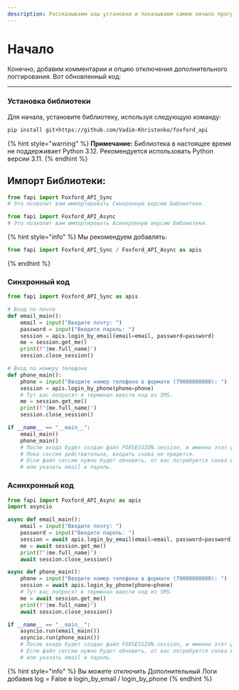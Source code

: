 ```yaml
---
description: Рассказываем азы установки и показываем самое начало программирования.
---
```


# Начало

Конечно, добавим комментарии и опцию отключения дополнительного логгирования. Вот обновленный код:

***

### Установка библиотеки

Для начала, установите библиотеку, используя следующую команду:

```bash
pip install git+https://github.com/Vadim-Khristenko/foxford_api
```

{% hint style="warning" %}
**Примечание:** Библиотека в настоящее время не поддерживает Python 3.12. Рекомендуется использовать Python версии 3.11.
{% endhint %}

## Импорт Библиотеки:

```python
from fapi import Foxford_API_Sync
# Это позволит вам импортировать Синхронную версию Библиотеки.

from fapi import Foxford_API_Async
# Это позволит вам импортировать Асинхронную версию Библиотеки.
```

{% hint style="info" %}
Мы рекомендуем добавлять:&#x20;

```python
from fapi import Foxford_API_Sync / Foxford_API_Async as apis
```
{% endhint %}

### Синхронный код

```python
from fapi import Foxford_API_Sync as apis

# Вход по почте
def email_main():
    email = input("Введите почту: ")
    password = input("Введите пароль: ")
    session = apis.login_by_email(email=email, password=password)
    me = session.get_me()
    print(f"{me.full_name}")
    session.close_session()

# Вход по номеру телефона
def phone_main():
    phone = input("Введите номер телефона в формате (79000000000): ")
    session = apis.login_by_phone(phone=phone)
    # Тут вас попросят в терминал ввести код из SMS.
    me = session.get_me()
    print(f"{me.full_name}")
    session.close_session()

if __name__ == "__main__":
    email_main()
    phone_main()
    # После входа будет создан файл FOXSESSION.session, и именно этот файл будет использоваться дальше. 
    # Пока сессия действительна, входить снова не придется.
    # Если файл сессии нужно будет обновить, от вас потребуется снова ввести код из SMS
    # или указать email и пароль.
```

### Асинхронный код

```python
from fapi import Foxford_API_Async as apis
import asyncio

async def email_main():
    email = input("Введите почту: ")
    password = input("Введите пароль: ")
    session = await apis.login_by_email(email=email, password=password)
    me = await session.get_me()
    print(f"{me.full_name}")
    await session.close_session()

async def phone_main():
    phone = input("Введите номер телефона в формате (79000000000): ")
    session = await apis.login_by_phone(phone=phone)
    # Тут вас попросят в терминал ввести код из SMS.
    me = await session.get_me()
    print(f"{me.full_name}")
    await session.close_session()

if __name__ == "__main__":
    asyncio.run(email_main())
    asyncio.run(phone_main())
    # После входа будет создан файл FOXSESSION.session, и именно этот файл будет использоваться дальше.
    # Если файл сессии нужно будет обновить, от вас потребуется снова ввести код из SMS
    # или указать email и пароль.
```

{% hint style="info" %}
Вы можете отключить Дополнительный Логи добавив log = False в login\_by\_email / login\_by\_phone
{% endhint %}
